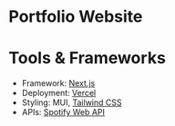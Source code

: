 # Portfolio Website

# Tools & Frameworks

- Framework: [Next.js](https://nextjs.org/)
- Deployment: [Vercel](https://vercel.com/)
- Styling: MUI, [Tailwind CSS](https://tailwindcss.com/)
- APIs: [Spotify Web API](https://developer.spotify.com/documentation/web-api)
